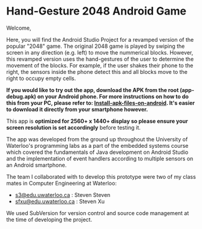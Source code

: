 # Hand-Gesture 2048 Android Game

Welcome,

Here, you will find the Android Studio Project for a revamped version of the popular "2048" game. The original 2048 game is
played by swiping the screen in any direction (e.g. left) to move the nummerical blocks. However, this revamped
version uses the hand-gestures of the user to determine the movement of the blocks. For example, if the user shakes their phone
to the right, the sensors inside the phone detect this and all blocks move to the right to occupy empty cells.

**If you would like to try out the app, download the APK from the root (app-debug.apk) on your Android phone. 
For more instructions on how to do this from your PC, please refer to: [Install-apk-files-on-android](https://airmore.com/install-apk-files-on-android.html). It's easier to download it directly from your smartphone however.**

This app is **optimized for 2560+ x 1440+ display so please ensure your screen resolution is set accordingly** before testing it.

The app was developed from the ground up throughout the University of Waterloo's programming labs as a part of the embedded systems course which covered the fundamentals of Java development on Android Studio and the implementation of event handlers according to multiple sensors on an Android smartphone.

The team I collaborated with to develop this prototype were two of my class mates in Computer Engineering at Waterloo:
- s3@edu.uwaterloo.ca : Steven Steven
- sfxu@edu.uwaterloo.ca : Steven Xu

We used SubVersion for version control and source code management at the time of developing the project.

